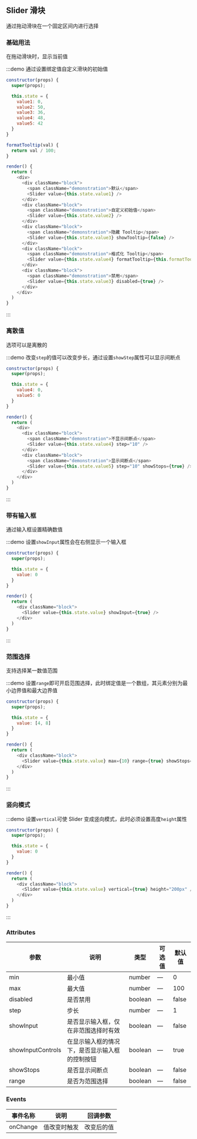 ## Slider 滑块

通过拖动滑块在一个固定区间内进行选择

### 基础用法

在拖动滑块时，显示当前值

:::demo 通过设置绑定值自定义滑块的初始值
```js
constructor(props) {
  super(props);

  this.state = {
    value1: 0,
    value2: 50,
    value3: 36,
    value4: 48,
    value5: 42
  }
}

formatTooltip(val) {
  return val / 100;
}

render() {
  return (
    <div>
      <div className="block">
        <span className="demonstration">默认</span>
        <Slider value={this.state.value1} />
      </div>
      <div className="block">
        <span className="demonstration">自定义初始值</span>
        <Slider value={this.state.value2} />
      </div>
      <div className="block">
        <span className="demonstration">隐藏 Tooltip</span>
        <Slider value={this.state.value3} showTooltip={false} />
      </div>
      <div className="block">
        <span className="demonstration">格式化 Tooltip</span>
        <Slider value={this.state.value4} formatTooltip={this.formatTooltip.bind(this)} />
      </div>
      <div className="block">
        <span className="demonstration">禁用</span>
        <Slider value={this.state.value3} disabled={true} />
      </div>
    </div>
  )
}
```
:::

### 离散值

选项可以是离散的

:::demo 改变`step`的值可以改变步长，通过设置`showStep`属性可以显示间断点
```js
constructor(props) {
  super(props);

  this.state = {
    value4: 0,
    value5: 0
  }
}

render() {
  return (
    <div>
      <div className="block">
        <span className="demonstration">不显示间断点</span>
        <Slider value={this.state.value4} step="10" />
      </div>
      <div className="block">
        <span className="demonstration">显示间断点</span>
        <Slider value={this.state.value5} step="10" showStops={true} />
      </div>
    </div>
  )
}
```
:::

### 带有输入框

通过输入框设置精确数值

:::demo 设置`showInput`属性会在右侧显示一个输入框
```js
constructor(props) {
  super(props);

  this.state = {
    value: 0
  }
}

render() {
  return (
    <div className="block">
      <Slider value={this.state.value} showInput={true} />
    </div>
  )
}
```
:::

### 范围选择

支持选择某一数值范围

:::demo 设置`range`即可开启范围选择，此时绑定值是一个数组，其元素分别为最小边界值和最大边界值
```js
constructor(props) {
  super(props);

  this.state = {
    value: [4, 8]
  }
}

render() {
  return (
    <div className="block">
      <Slider value={this.state.value} max={10} range={true} showStops={true} />
    </div>
  )
}
```
:::

### 竖向模式

:::demo 设置`vertical`可使 Slider 变成竖向模式，此时必须设置高度`height`属性
```js
constructor(props) {
  super(props);

  this.state = {
    value: 0
  }
}

render() {
  return (
    <div className="block">
      <Slider value={this.state.value} vertical={true} height="200px" />
    </div>
  )
}
```
:::

### Attributes
| 参数      | 说明          | 类型      | 可选值                           | 默认值  |
|---------- |-------------- |---------- |--------------------------------  |-------- |
| min | 最小值 | number | — | 0 |
| max | 最大值 | number | — | 100 |
| disabled | 是否禁用 | boolean | — | false |
| step | 步长 | number | — | 1 |
| showInput | 是否显示输入框，仅在非范围选择时有效 | boolean | — | false |
| showInputControls | 在显示输入框的情况下，是否显示输入框的控制按钮 | boolean | — | true|
| showStops | 是否显示间断点 | boolean | — | false |
| range | 是否为范围选择 | boolean | — | false |

### Events
| 事件名称      | 说明    | 回调参数      |
|---------- |-------- |---------- |
| onChange | 值改变时触发 | 改变后的值 |
